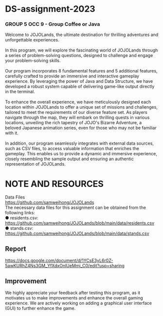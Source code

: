 # DS-assignment-2023
### GROUP 5 OCC 9 - Group Coffee or Java<br>

Welcome to JOJOLands, the ultimate destination for thrilling adventures and unforgettable experiences. <br><br>
In this program, we will explore the fascinating world of JOJOLands through a series of problem-solving questions, designed to challenge and engage your problem-solving skills.<br><br>
Our program incorporates 8 fundamental features and 5 additional features, carefully crafted to provide an immersive and interactive gameplay experience. By leveraging the power of Java and Data Structure, we have developed a robust system capable of delivering game-like output directly in the terminal.<br><br>
To enhance the overall experience, we have meticulously designed each location within JOJOLands to offer a unique set of missions and challenges, tailored to meet the requirements of our diverse feature set. As players navigate through the map, they will embark on thrilling quests in various locations, unveiling the rich tapestry of JOJO's Bizarre Adventure, a beloved Japanese animation series, even for those who may not be familiar with it.<br><br>
In addition, our program seamlessly integrates with external data sources, such as CSV files, to access valuable information that enriches the gameplay. This enables us to provide a dynamic and immersive experience, closely resembling the sample output and ensuring an authentic representation of JOJOLands.<br>


# **NOTE AND RESOURCES**
Data Files <br>
https://github.com/samweihong/JOJOLands <br>
The necessary data files for this assignment can be obtained from the following links: <br>
● residents.csv: https://github.com/samweihong/JOJOLands/blob/main/data/residents.csv <br>
● stands.csv: https://github.com/samweihong/JOJOLands/blob/main/data/stands.csv
 <br>

## Report
https://docs.google.com/document/d/1YCsE3yL6r0Z-5awKURhZ4Ns3GM_YfXdxOnlUeMmj_C0/edit?usp=sharing
<br>
## Improvement
We highly appreciate your feedback after testing this program, as it motivates us to make improvements and enhance the overall gaming experience. We are actively working on adding a graphical user interface (GUI) to further enhance the game.
